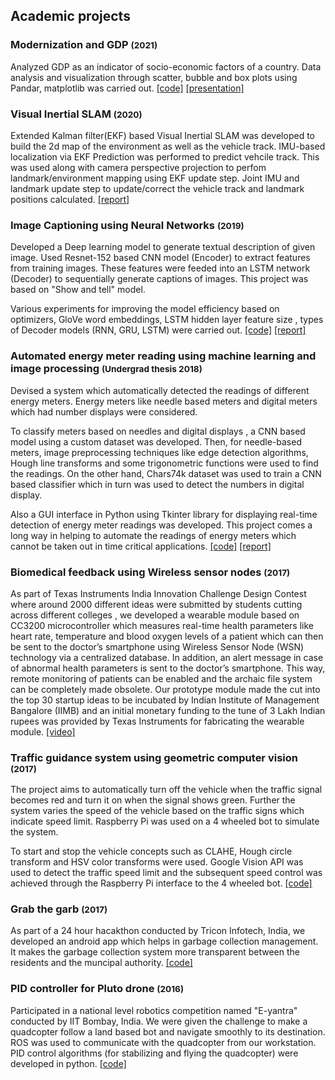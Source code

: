 ## Academic projects


### Modernization and GDP <span style="font-size:smaller;"> (2021) </span>
Analyzed GDP as an indicator of socio-economic factors of a country. Data analysis and visualization through scatter, bubble and box plots using Pandar, matplotlib was carried out. [[code]](https://github.com/hehuntle/ECE_143_PROJECT) [[presentation]](https://docs.google.com/presentation/d/e/2PACX-1vRRaKvQXxxximydtkGFd5Wt3vjgJn7gqh-Dbdp6bCiD3yyaEyz_xFFDoPII9xedHjYMPlM5HW9tmxPu/pub?start=false&loop=false&delayms=3000)

### Visual Inertial SLAM <span style="font-size:smaller;"> (2020) </span>
Extended Kalman filter(EKF) based Visual Inertial SLAM was developed to build the 2d map of the environment as well as the vehicle track. IMU-based localization via EKF Prediction was performed to predict vehcile track. This was used along with camera perspective projection to perfom landmark/environment mapping using EKF update step. Joint IMU and landmark update step to update/correct the vehicle track and landmark positions calculated. [[report]](https://drive.google.com/file/d/1ynLOxJdxpdop2PQmQ7KxPXax1dEBkWQe/view)

### Image Captioning using Neural Networks <span style="font-size:smaller;"> (2019) </span>
Developed a Deep learning model to generate textual description of given image. Used Resnet-152 based CNN model (Encoder) to extract features from training images. These features were feeded into an LSTM network (Decoder) to sequentially generate captions of images. This project was based on "Show and tell" model.

Various experiments for improving the model efficiency based on optimizers, GloVe word embeddings, LSTM hidden layer feature size , types of Decoder models (RNN, GRU, LSTM) were carried out. [[code]](https://github.com/sushruthn96/Image_Captioning_ML_IP) [[report]](https://github.com/sushruthn96/Image_Captioning_ML_IP/blob/master/Image_captioning_report.pdf)

### Automated energy meter reading using machine learning and image processing <span style="font-size:smaller;"> (Undergrad thesis 2018) </span>
Devised a system which automatically detected the readings of different energy meters. Energy meters like needle based meters and digital meters which had number displays were considered.

To classify meters based on needles and digital displays , a CNN based model  using a custom dataset was developed. Then, for needle-based meters, image preprocessing techniques like edge detection algorithms, Hough line transforms and some trigonometric functions were used to find the readings. On the other hand, Chars74k dataset was used to train a CNN based classifier which in turn was used to detect the numbers in digital display.

Also a GUI interface in Python using Tkinter library for displaying real-time detection of energy meter readings was developed. This project comes a long way in helping to automate the readings of energy meters which cannot be taken out in time critical applications. [[code]](https://github.com/sushruthn96/AMR-with-CV) [[report]](https://github.com/sushruthn96/AMR-with-CV/blob/master/finalreport.pdf)

### Biomedical feedback using Wireless sensor nodes <span style="font-size:smaller;"> (2017) </span>
As part of Texas Instruments India Innovation Challenge Design Contest where around 2000 different ideas were submitted by students cutting across different colleges , we developed a wearable module based on CC3200 microcontroller which measures real-time health parameters like heart rate, temperature and blood oxygen levels of a patient which can then be sent to the doctor’s smartphone using Wireless Sensor Node (WSN) technology via a centralized database. In addition, an alert message in case of abnormal health parameters is sent to the doctor’s smartphone. This way, remote monitoring of patients can be enabled and the archaic file system can be completely made obsolete. Our prototype module made the cut into the top 30 startup ideas to be incubated by Indian Institute of Management Bangalore (IIMB) and an initial monetary funding to the tune of 3 Lakh Indian rupees was provided by Texas Instruments for fabricating the wearable module. [[video]](https://youtu.be/V2Wcln0M9FM)

### Traffic guidance system using geometric computer vision <span style="font-size:smaller;"> (2017) </span>
The project aims to automatically turn off the vehicle when the traffic signal becomes red and turn it on when the signal shows green. Further the system varies the speed of the vehicle based on the traffic signs which indicate speed limit. Raspberry Pi was used on a 4 wheeled bot to simulate the system.

To start and stop the vehicle concepts such as CLAHE, Hough circle transform and HSV color transforms were used. Google Vision API was used to detect the traffic speed limit and the subsequent speed control was achieved through the Raspberry Pi interface to the 4 wheeled bot. [[code]](https://github.com/sushruthn96/Automated_Traffic_Guidance_System)

### Grab the garb <span style="font-size:smaller;"> (2017) </span>
As part of a 24 hour hacakthon conducted by Tricon Infotech, India, we developed an android app which helps in garbage collection management. It makes the garbage collection system more transparent between the residents and the muncipal authority. [[code]](https://github.com/sushruthn96/grab_the-garb)

###  PID controller for Pluto drone <span style="font-size:smaller;"> (2016) </span>
Participated in a national level robotics competition named "E-yantra" conducted by IIT Bombay, India. We were given the challenge to make a quadcopter follow a land based bot and navigate smoothly to its destination. ROS was used to communicate with the quadcopter from our workstation. PID control algorithms (for stabilizing and flying the quadcopter) were developed in python. [[code]](https://github.com/sushruthn96/pid_controller_for_a_drone)